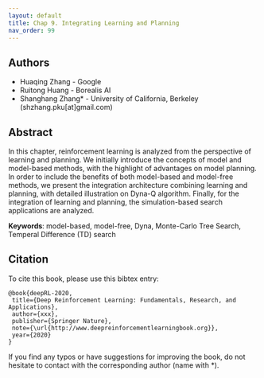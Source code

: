 ```yaml
---
layout: default
title: Chap 9. Integrating Learning and Planning
nav_order: 99
---
```


## Authors

- Huaqing Zhang - Google 
- Ruitong Huang - Borealis AI
- Shanghang Zhang* - University of California, Berkeley (shzhang.pku[at]gmail.com)

## Abstract

In this chapter, reinforcement learning is analyzed from the perspective of learning and planning. We initially introduce the concepts of model and model-based methods, with the highlight of advantages on model planning. In order to include the benefits of both model-based and model-free methods, we present the integration architecture combining learning and planning, with detailed illustration on Dyna-Q algorithm. Finally, for the integration of learning and planning, the simulation-based search applications are analyzed.

**Keywords**: model-based, model-free, Dyna, Monte-Carlo Tree Search, Temperal Difference (TD) search

## Citation

To cite this book, please use this bibtex entry:

```
@book{deepRL-2020,
 title={Deep Reinforcement Learning: Fundamentals, Research, and Applications},
 author={xxx},
 publisher={Springer Nature},
 note={\url{http://www.deepreinforcementlearningbook.org}},
 year={2020}
}
```



If you find any typos or have suggestions for improving the book, do not hesitate to contact with the corresponding author (name with *).